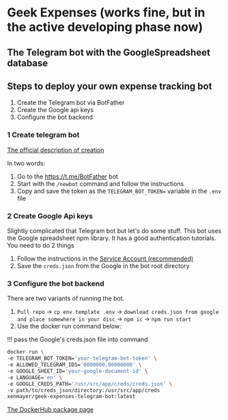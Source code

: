 # Geek Expenses (works fine, but in the active developing phase now)
## The Telegram bot with the GoogleSpreadsheet database

## Steps to deploy your own expense tracking bot

1. Create the Telegram bot via BotFather
2. Create the Google api keys
3. Configure the bot backend

### 1 Create telegram bot

[The official description of creation](https://core.telegram.org/bots)

In two words: 
1. Go to the https://t.me/BotFather bot
2. Start with the `/newbot` command and follow the instructions
3. Copy and save the token as the ```TELEGRAM_BOT_TOKEN=``` variable in the `.env` file

### 2 Create Google Api keys

Slightly complicated that Telegram bot but let's do some stuff.
This bot uses the Google spreadsheet npm library. 
It has a good authentication tutorials. You need to do 2 things
1. Follow the instructions in the 
[Service Account (recommended)](https://theoephraim.github.io/node-google-spreadsheet/#/getting-started/authentication?id=service-account)
2. Save the `creds.json` from the Google in the bot root directory

### 3 Configure the bot backend

There are two variants of running the bot. 

1. `Pull repo` 
-> `cp env.template .env` 
-> `download creds.json from google and place somewhere in your disc` 
-> `npm ic` -> `npm run start`
2. Use the docker run command below:

!!! pass the Google's creds.json file into command
```bash
docker run \
-e TELEGRAM_BOT_TOKEN='your-telegram-bot-token' \
-e ALLOWED_TELEGRAM_IDS='0000000,00000000' \
-e GOOGLE_SHEET_ID='your-google-document-id' \
-e LANGUAGE='en' \
-e GOOGLE_CREDS_PATH='/usr/src/app/creds/creds.json' \
-v path/to/creds_json/directory:/usr/src/app/creds
xenmayer/geek-expenses-telegram-bot:latest
```

[The DockerHub package page](https://hub.docker.com/r/xenmayer/geek-expenses-telegram-bot)
